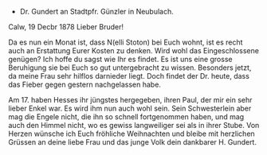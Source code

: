 + Dr. Gundert an Stadtpfr. Günzler in Neubulach.

 Calw, 19 Decbr 1878
Lieber Bruder!

Da es nun ein Monat ist, dass N(elli Stoton) bei Euch wohnt, ist es recht auch an Erstattung Eurer Kosten zu denken. Wird wohl das Eingeschlossene genügen? Ich hoffe du sagst wie Ihr es findet. Es ist uns eine grosse Beruhigung sie bei Euch so gut untergebracht zu wissen. Besonders jetzt, da meine Frau sehr hilflos darnieder liegt. Doch findet der Dr. heute, dass das Fieber gegen gestern nachgelassen habe.

Am 17. haben Hesses ihr jüngstes hergegeben, ihren Paul, der mir ein sehr lieber Enkel war. Es wird ihm nun auch wohl sein. Sein Schwesterlein aber mag die Engele nicht, die ihn so schnell fortgenommen haben, und mag auch den Himmel nicht, wo es gewiss langweiliger sei als in ihrer Stube. 
Von Herzen wünsche ich Euch fröhliche Weihnachten und bleibe mit herzlichen Grüssen an deine liebe Frau und das junge Volk
 dein dankbarer
 H. Gundert.
